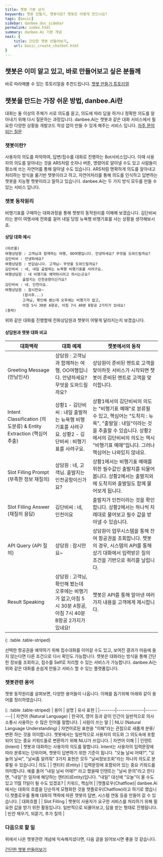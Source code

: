 ```yaml
---
title: 챗봇 기본 상식
keywords: 챗봇 만들기, 챗봇이란? 챗봇은 어떻게 만드나요?
tags: [basic]
sidebar: danbee_doc_sidebar
permalink: index.html
summary: danbee.Ai 기본 개념
next: {
    title: 간단한 챗봇 만들어보기,
    url: basic_create_chatbot.html
}
---
```


## 챗봇은 이미 알고 있고, 바로 만들어보고 싶은 분들께

바로 따라해볼 수 있는 튜토리얼을 추천드립니다.
<span class="link">[챗봇 만들기 튜토리얼](/samplebot.html)</span>

## 챗봇을 만드는 가장 쉬운 방법, danbee.Ai란

대화는 둘 이상의 주체가 서로 의도를 묻고, 의도에 따라 답을 하거나 정확한 의도를 알아내기 위해 다시 질문하는 과정입니다.
danbee.Ai는 챗봇과 같은 대화 서비스에서 필요한 다양한 상황을 개발코드 작성 없이 만들 수 있게 해주는 서비스 입니다.
<span class="link">[자주 문의되는 질문](/faq_00_gateway.html)</span>

### 챗봇이란?

사용자의 의도를 파악하여, 답변/접수를 대화로 진행하는 Bot서비스입니다. 이때 사용자의 의도를 알아내는 것을 ARS처럼 숫자나 버튼, 명령어로 알아낼 수도 있고 사람들이 평소에 쓰는 자연어를 통해 알아낼 수도 있습니다. ARS처럼 명확하게 의도를 알아내고 처리하는 방식을 룰기반 챗봇이라고 하고, 자연어처리를 통해 의도를 인식하고 답변하는 챗봇을 지능형 챗봇이라고 말하고 있습니다. danbee.Ai는 두 가지 방식 모두를 만들 수 있는 서비스 입니다.

### 챗봇 동작원리

비행기표를 구매하는 대화과정을 통해 챗봇의 동작원리를 이해해 보겠습니다.
김단비씨라는 분이 여행사에 전화를 걸어 내일 당장 뉴욕행 비행기표를 사는 상황을 생각해보시죠.

#### 상담 대화 예시

    (따르릉)
    여행상담원 : 고객님과 함께하는 여행, OO여행입니다. 안녕하세요? 무엇을 도와드릴까요?
    김단비씨 : 안녕하세요?
    여행상담원 : 반갑습니다. 고객님~ 무엇을 도와드릴까요?
    김단비씨 : 네, 내일 출발하는 뉴욕행 비행기표를 사려구요.
    여행상담원 : 네 비행기표 예약하시려고 하시는군요?
            출발지는 인천공항이신가요?
    김단비씨 : 네. 인천이요.
    여행상담원 : 잠시만요~  
            (잠시후...)
            고객님, 확인해 봤는데 오후에는 비행기가 없고,
            아침 5시 30분 A항공, 아침 7시 40분 B항공 2가지가 있네요!
    (중략)

위와 같은 대화를 진행할때 전화상담원과 챗봇이 어떻게 달라지는지 보겠습니다.

#### 상담원과 챗봇 대화 비교

| 대화맥락 | 대화 예제 | 챗봇에서의 동작 |
|--------|--------|---------|
| Greeting Message (만남인사) | 상담원 : 고객님과 함께하는 여행, OO여행입니다. 안녕하세요? 무엇을 도와드릴까요? | 상담원이 준비된 멘트로 고객을 맞이하듯 서비스가 시작되면 챗봇이 준비된 멘트로 고객을 맞이합니다. |
| Intent Classification (의도분류) & Entity Extraction (핵심어 추출) | 상황1 - 김단비씨 : 내일 출발하는 뉴욕행 비행기표를 사려구요. 상황2 - 김단비씨 : 비행기표를 사려구요. | 상황1에서의 김단비씨의 의도는 "비행기표 예매"로 분류될 수 있고, 핵심어는 "도착지 : 뉴욕", "출발일 : 내일"이라는 것을 추출할 수 있습니다. 상황2에서의 김단비씨의 의도는 역시 "비행기표 예매"입니다. 그러나 핵심어는 나와있지 않네요.|
| Slot Filling Prompt (부족한 정보 재질의) | 상담원 : 네, 고객님. 출발지는 인천공항이신가요? | 상황1에서는 비행기표 예매를 위한 필수값인 출발지를 되물어 봅니다. 상황2에서는 출발지외에 도착지와 출발일도 함께 물어보게 됩니다. |
| Slot Filling Answer (재질의 응답) | 김단비씨 : 네, 인천이요 | 출발지가 인천이라는 것을 확인합니다. 상황2에서는 하나씩 차례대로 물어보고 필수 값을 받아낼 수 있습니다. |
| API Query (API 질의) | 상담원 : 잠시만요~ | 상담원이 업무시스템을 통해 잔여 항공권을 조회합니다. 챗봇의 경우, 시스템의 API를 통해 상기 대화에서 입력받은 질의 조건을 기반으로 쿼리를 날립니다. |
| Result Speaking | 상담원 : 고객님, 확인해 봤는데 오후에는 비행기가 없고,아침 5시 30분 A항공, 아침 7시 40분 B항공 2가지가 있네요! | 챗봇은 API를 통해 알아낸 여러가지 내용을 고객에게 제시합니다. |
{: .table .table-striped}

선택한 항공권을 예약하기 위해 접수대화를 이어갈 수도 있고, 보여진 결과가 마음에 들지 않는다면 다른 조건으로 다시 확인도 가능합니다.
챗봇은 대화라는 방식을 통해 간단한 정보를 조회하고, 접수를 Self로 처리할 수 있는 서비스가 가능합니다.
danbee.Ai는 위와 같은 대화를 손쉽게 만들고 서비스 할 수 있는 플랫폼입니다.

### 챗봇관련 용어
챗봇 동작원리를 살펴보면, 다양한 용어들이 나옵니다. 이해를 돕기위해 아래와 같이 용어를 정리하였습니다.

{: .table .table-striped}
| 용어 | 설명 | 유사 표현 |
|--------|--------------|---------|
| 자연어 (Natural Language) | 한국어, 영어 등과 같이 인간이 일반적으로 의사소통시 사용하는 수 많은 언어를 말합니다. | 사람이 쓰는 말 |
| NLU (Natural Language Understanding) | 자연어로된 표현을 "이해"라는 관점으로 새롭게 분류/변환 하는 것을 의미합니다. 챗봇에서는 일반적으로 사용자의 의도와 그 의도속에 포함되어 있는 중요 키워드들로 변환하기 위해 NLU가 쓰입니다. | 자연어 이해 |
| 인텐트 (Intent) | 챗봇과 대화하는 사용자의 의도를 말합니다. Intent는 사용자의 입력문장에 따라 분류되는 단위이며, 챗봇이 답변하기 위한 기준이 됩니다. "오늘 날씨 어때?", "오늘의 날씨", "날씨좀 알려줘" 3가지 표현은 모두 "날씨정보조회"라는 하나의 의도로 분류될 수 있습니다.| 의도 |
| 엔티티 (Entity) | 입력문장에 포함되어 있는 중요 키워드를 의미합니다. 예를 들어 "내일 날씨 어때?" 라고 했을때 인텐트는 "날씨 문의"라고 한다면, "내일"은 일자에 해당하는 엔티티(Entity)입니다. "내일" 대신에 "오늘"이 올 수도 있고 11월 11일이 될 수도 있겠죠?  | 키워드, 핵심어 |
|챗플로우(Chatflow)| danbee.Ai에서는 대화의 흐름을 단순하게 모형화한 것을 챗플로우(Chatflow)라고 하기로 했습니다.챗플로우를 통해 대화의 맥락에 따른 챗봇의 답변, 시스템 연동 등을 만들어 갈 수 있습니다. | 대화흐름 |
| Slot Filling | 챗봇이 사용자가 요구한 서비스를 처리하기 위해 필요한 값을 받기 위한 활동입니다. 일반적으로 되물어보고, 답을 받는 형태로 진행됩니다. | 빈칸 채우기, 되묻기, 추가 질의 |

### 다음으로 할 일
위에서 나온 챗봇관련 개념에 익숙해지셨다면, 다음 글을 읽어보시면 좋을 것 같습니다.

<span class="link">[간단한 챗봇 만들어보기](/basic_create_chatbot.html)</span>
